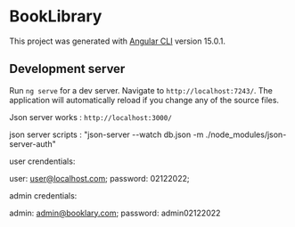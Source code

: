 # BookLibrary

This project was generated with [Angular CLI](https://github.com/angular/angular-cli) version 15.0.1.

## Development server

Run `ng serve` for a dev server. Navigate to `http://localhost:7243/`. The application will automatically reload if you change any of the source files.

Json server works : `http://localhost:3000/`

json server scripts : "json-server --watch db.json -m ./node_modules/json-server-auth"

user crendentials: 

  user: user@localhost.com;
  password: 02122022;


admin credentials:
  
  admin: admin@booklary.com;
  password: admin02122022